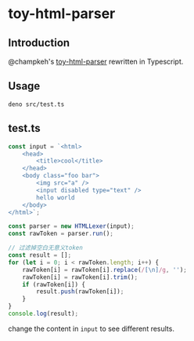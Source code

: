 # toy-html-parser
## Introduction
@champkeh's [toy-html-parser](https://github.com/champkeh/toy-html-parser) rewritten in Typescript.

## Usage
`deno src/test.ts`

## test.ts

```ts
const input = `<html>
    <head>
        <title>cool</title>
    </head>
    <body class="foo bar">
        <img src="a" />
        <input disabled type="text" />
        hello world
    </body>
</html>`;

const parser = new HTMLLexer(input);
const rawToken = parser.run();

// 过滤掉空白无意义token
const result = [];
for (let i = 0; i < rawToken.length; i++) {
    rawToken[i] = rawToken[i].replace(/[\n]/g, '');
    rawToken[i] = rawToken[i].trim();
    if (rawToken[i]) {
        result.push(rawToken[i]);
    }
}
console.log(result);
```
change the content in `input` to see different results.
